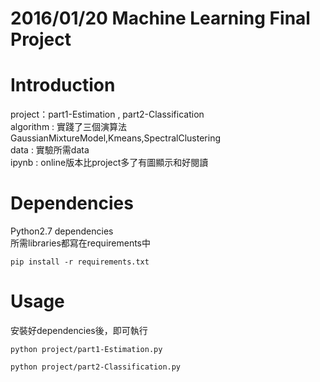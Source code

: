# 2016/01/20 Machine Learning Final Project

# Introduction
project：part1-Estimation , part2-Classification  
algorithm : 實踐了三個演算法GaussianMixtureModel,Kmeans,SpectralClustering  
data : 實驗所需data  
ipynb : online版本比project多了有圖顯示和好閱讀  

# Dependencies

Python2.7 dependencies  
所需libraries都寫在requirements中  
```
pip install -r requirements.txt
```

# Usage
安裝好dependencies後，即可執行
```
python project/part1-Estimation.py
```
```
python project/part2-Classification.py
```


